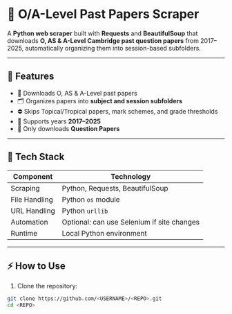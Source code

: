 # 📄 O/A-Level Past Papers Scraper

A **Python web scraper** built with **Requests** and **BeautifulSoup** that downloads **O, AS & A-Level Cambridge past question papers** from 2017–2025, automatically organizing them into session-based subfolders.

---

## 🚀 Features

- 📂 Downloads O, AS & A-Level past papers  
- 🗂 Organizes papers into **subject and session subfolders**  
- ⛔ Skips Topical/Tropical papers, mark schemes, and grade thresholds  
- 📅 Supports years **2017–2025**  
- 📝 Only downloads **Question Papers**  

---

## 🧩 Tech Stack

| Component | Technology |
|-----------|------------|
| Scraping | Python, Requests, BeautifulSoup |
| File Handling | Python `os` module |
| URL Handling | Python `urllib` |
| Automation | Optional: can use Selenium if site changes |
| Runtime | Local Python environment |

---

## ⚡ How to Use

1. Clone the repository:

```bash
git clone https://github.com/<USERNAME>/<REPO>.git
cd <REPO>
